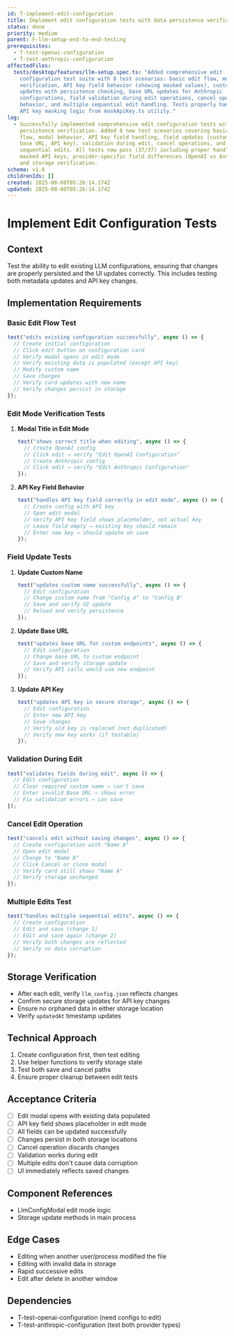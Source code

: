 ```yaml
---
id: T-implement-edit-configuration
title: Implement edit configuration tests with data persistence verification
status: done
priority: medium
parent: F-llm-setup-end-to-end-testing
prerequisites:
  - T-test-openai-configuration
  - T-test-anthropic-configuration
affectedFiles:
  tests/desktop/features/llm-setup.spec.ts: "Added comprehensive edit
    configuration test suite with 8 test scenarios: basic edit flow, modal title
    verification, API key field behavior (showing masked values), custom name
    updates with persistence checking, base URL updates for Anthropic
    configurations, field validation during edit operations, cancel operation
    behavior, and multiple sequential edit handling. Tests properly handle the
    API key masking logic from maskApiKey.ts utility."
log:
  - Successfully implemented comprehensive edit configuration tests with data
    persistence verification. Added 8 new test scenarios covering basic edit
    flow, modal behavior, API key field handling, field updates (custom name,
    base URL, API key), validation during edit, cancel operations, and multiple
    sequential edits. All tests now pass (37/37) including proper handling of
    masked API keys, provider-specific field differences (OpenAI vs Anthropic),
    and storage verification.
schema: v1.0
childrenIds: []
created: 2025-08-08T05:26:14.174Z
updated: 2025-08-08T05:26:14.174Z
---
```


# Implement Edit Configuration Tests

## Context

Test the ability to edit existing LLM configurations, ensuring that changes are properly persisted and the UI updates correctly. This includes testing both metadata updates and API key changes.

## Implementation Requirements

### Basic Edit Flow Test

```typescript
test("edits existing configuration successfully", async () => {
  // Create initial configuration
  // Click edit button on configuration card
  // Verify modal opens in edit mode
  // Verify existing data is populated (except API key)
  // Modify custom name
  // Save changes
  // Verify card updates with new name
  // Verify changes persist in storage
});
```

### Edit Mode Verification Tests

1. **Modal Title in Edit Mode**

   ```typescript
   test("shows correct title when editing", async () => {
     // Create OpenAI config
     // Click edit → verify "Edit OpenAI Configuration"
     // Create Anthropic config
     // Click edit → verify "Edit Anthropic Configuration"
   });
   ```

2. **API Key Field Behavior**
   ```typescript
   test("handles API key field correctly in edit mode", async () => {
     // Create config with API key
     // Open edit modal
     // Verify API key field shows placeholder, not actual key
     // Leave field empty → existing key should remain
     // Enter new key → should update on save
   });
   ```

### Field Update Tests

1. **Update Custom Name**

   ```typescript
   test("updates custom name successfully", async () => {
     // Edit configuration
     // Change custom name from "Config A" to "Config B"
     // Save and verify UI update
     // Reload and verify persistence
   });
   ```

2. **Update Base URL**

   ```typescript
   test("updates base URL for custom endpoints", async () => {
     // Edit configuration
     // Change base URL to custom endpoint
     // Save and verify storage update
     // Verify API calls would use new endpoint
   });
   ```

3. **Update API Key**
   ```typescript
   test("updates API key in secure storage", async () => {
     // Edit configuration
     // Enter new API key
     // Save changes
     // Verify old key is replaced (not duplicated)
     // Verify new key works (if testable)
   });
   ```

### Validation During Edit

```typescript
test("validates fields during edit", async () => {
  // Edit configuration
  // Clear required custom name → can't save
  // Enter invalid Base URL → shows error
  // Fix validation errors → can save
});
```

### Cancel Edit Operation

```typescript
test("cancels edit without saving changes", async () => {
  // Create configuration with "Name A"
  // Open edit modal
  // Change to "Name B"
  // Click Cancel or close modal
  // Verify card still shows "Name A"
  // Verify storage unchanged
});
```

### Multiple Edits Test

```typescript
test("handles multiple sequential edits", async () => {
  // Create configuration
  // Edit and save (change 1)
  // Edit and save again (change 2)
  // Verify both changes are reflected
  // Verify no data corruption
});
```

## Storage Verification

- After each edit, verify `llm_config.json` reflects changes
- Confirm secure storage updates for API key changes
- Ensure no orphaned data in either storage location
- Verify `updatedAt` timestamp updates

## Technical Approach

1. Create configuration first, then test editing
2. Use helper functions to verify storage state
3. Test both save and cancel paths
4. Ensure proper cleanup between edit tests

## Acceptance Criteria

- [ ] Edit modal opens with existing data populated
- [ ] API key field shows placeholder in edit mode
- [ ] All fields can be updated successfully
- [ ] Changes persist in both storage locations
- [ ] Cancel operation discards changes
- [ ] Validation works during edit
- [ ] Multiple edits don't cause data corruption
- [ ] UI immediately reflects saved changes

## Component References

- LlmConfigModal edit mode logic
- Storage update methods in main process

## Edge Cases

- Editing when another user/process modified the file
- Editing with invalid data in storage
- Rapid successive edits
- Edit after delete in another window

## Dependencies

- T-test-openai-configuration (need configs to edit)
- T-test-anthropic-configuration (test both provider types)
